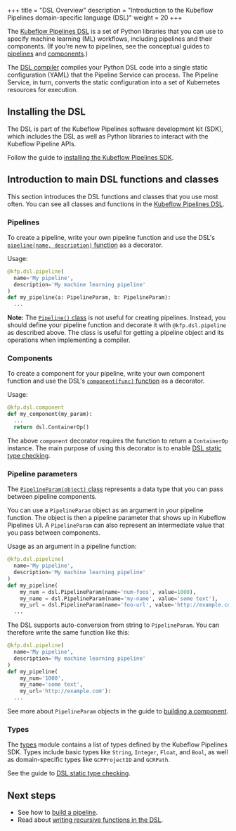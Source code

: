 +++
title = "DSL Overview"
description = "Introduction to the Kubeflow Pipelines domain-specific language (DSL)"
weight = 20
+++

The
[Kubeflow Pipelines DSL](https://github.com/kubeflow/pipelines/tree/master/sdk/python/kfp/dsl)
is a set of Python libraries that you can use to specify machine learning (ML)
workflows, including pipelines and their components. (If you're new to
pipelines, see the conceptual guides to [pipelines](/docs/pipelines/concepts/pipeline/)
and [components](/docs/pipelines/concepts/component/).)

The
[DSL compiler](https://github.com/kubeflow/pipelines/tree/master/sdk/python/kfp/compiler)
compiles your Python DSL code into a single static configuration (YAML)
that the Pipeline Service can process. The Pipeline Service, in turn, converts
the static configuration into a set of Kubernetes resources for execution.

## Installing the DSL

The DSL is part of the Kubeflow Pipelines software development kit (SDK),
which includes the DSL as well as Python libraries to interact with the Kubeflow
Pipeline APIs.

Follow the guide to 
[installing the Kubeflow Pipelines SDK](/docs/pipelines/sdk/install-sdk/).

## Introduction to main DSL functions and classes

This section introduces the DSL functions and classes that you use most often.
You can see all classes and functions in the
[Kubeflow Pipelines DSL](https://github.com/kubeflow/pipelines/tree/master/sdk/python/kfp/dsl).

### Pipelines

To create a pipeline, write your own pipeline function and use the DSL's
[`pipeline(name, description)` function](https://github.com/kubeflow/pipelines/blob/master/sdk/python/kfp/dsl/_pipeline.py)
as a decorator.

Usage:

```python
@kfp.dsl.pipeline(
  name='My pipeline',
  description='My machine learning pipeline'
)
def my_pipeline(a: PipelineParam, b: PipelineParam):
  ...
```

**Note:** The
[`Pipeline()` class](https://github.com/kubeflow/pipelines/blob/master/sdk/python/kfp/dsl/_pipeline.py)
is not useful for creating pipelines. Instead, you should define your pipeline
function and decorate it with `@kfp.dsl.pipeline` as described above. The class
is useful for getting a pipeline object and its operations when implementing a 
compiler.

### Components

To create a component for your pipeline, write your own component function and
use the DSL's
[`component(func)` function](https://github.com/kubeflow/pipelines/blob/master/sdk/python/kfp/dsl/_component.py)
as a decorator.

Usage:

```python
@kfp.dsl.component
def my_component(my_param):
  ...
  return dsl.ContainerOp()
```

The above `component` decorator requires the function to return a `ContainerOp` 
instance. The main purpose of using this decorator is to enable 
[DSL static type checking](/docs/pipelines/sdk/static-type-checking).

### Pipeline parameters

The
[`PipelineParam(object)` class](https://github.com/kubeflow/pipelines/blob/master/sdk/python/kfp/dsl/_pipeline_param.py)
represents a data type that you can pass between pipeline components.

You can use a `PipelineParam` object as an argument in your pipeline function.
The object is then a pipeline parameter that shows up in Kubeflow Pipelines UI.
A `PipelineParam` can also represent an intermediate value that you pass between 
components.

Usage as an argument in a pipeline function:

```python
@kfp.dsl.pipeline(
  name='My pipeline',
  description='My machine learning pipeline'
)
def my_pipeline(
    my_num = dsl.PipelineParam(name='num-foos', value=1000),
    my_name = dsl.PipelineParam(name='my-name', value='some text'),
    my_url = dsl.PipelineParam(name='foo-url', value='http://example.com')):
  ...
```

The DSL supports auto-conversion from string to `PipelineParam`. You can
therefore write the same function like this:

```python
@kfp.dsl.pipeline(
  name='My pipeline',
  description='My machine learning pipeline'
)
def my_pipeline(
    my_num='1000', 
    my_name='some text', 
    my_url='http://example.com'):
  ...
```

See more about `PipelineParam` objects in the guide to [building a 
component](/docs/pipelines/sdk/build-component/#create-a-python-class-for-your-component).

### Types

The
[types](https://github.com/kubeflow/pipelines/blob/master/sdk/python/kfp/dsl/types.py)
module contains a list of types defined by the Kubeflow Pipelines SDK. Types
include basic types like `String`, `Integer`, `Float`, and `Bool`, as well as
domain-specific types like `GCPProjectID` and `GCRPath`.

See the guide to 
[DSL static type checking](/docs/pipelines/sdk/static-type-checking).

## Next steps

* See how to
  [build a pipeline](/docs/pipelines/sdk/build-component/#create-a-python-class-for-your-component).
* Read about [writing recursive functions in the 
  DSL](/docs/pipelines/sdk/dsl-recursion).
